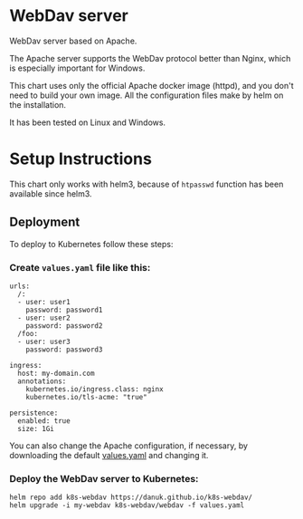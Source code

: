 # WebDav server
WebDav server based on Apache.

The Apache server supports the WebDav protocol better than Nginx, which is especially important for Windows.

This chart uses only the official Apache docker image (httpd), and you don't need to build your own image.
All the configuration files make by helm on the installation.

It has been tested on Linux and Windows.

# Setup Instructions

This chart only works with helm3, because of `htpasswd` function has been available since helm3.

## Deployment
To deploy to Kubernetes follow these steps:

### Create `values.yaml` file like this:
```
urls:
  /:
  - user: user1
    password: password1
  - user: user2
    password: password2
  /foo:
  - user: user3
    password: password3

ingress:
  host: my-domain.com
  annotations:
    kubernetes.io/ingress.class: nginx
    kubernetes.io/tls-acme: "true"

persistence:
  enabled: true
  size: 1Gi
```

You can also change the Apache configuration, if necessary, by downloading the default
[values.yaml](https://raw.githubusercontent.com/danuk/k8s-webdav/master/k8s-webdav/values.yaml)
and changing it.

### Deploy the WebDav server to Kubernetes:
```
helm repo add k8s-webdav https://danuk.github.io/k8s-webdav/
helm upgrade -i my-webdav k8s-webdav/webdav -f values.yaml
```


